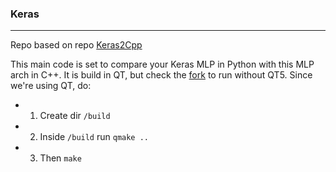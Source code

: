 ### Keras
---
Repo based on repo [Keras2Cpp](https://github.com/BrenoOR/keras2cpp)

This main code is set to compare your Keras MLP in Python with this MLP arch in C++.
It is build in QT, but check the [fork](https://github.com/BrenoOR/keras2cpp) to run without QT5.
Since we're using QT, do:
- 1. Create dir `/build`
- 2. Inside `/build` run `qmake ..`
- 3. Then `make`
